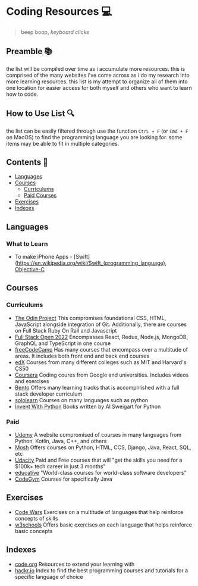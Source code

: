 # Coding Resources 💻

>beep boop, *keyboard clicks*

## Preamble 📚
the list will be compiled over time as i accumulate more resources. this is comprised of the many websites i've come across as i do my research into more learning resources. this list is my attempt to organize all of them into one location for easier access for both myself and others who want to learn how to code.

## How to Use List 🔍
the list can be easily filtered through use the function `CtrL + F` (or `Cmd + F` on MacOS) to find the programming language you are looking for. some items may be able to fit in multiple categories.

## Contents 📑
- [Languages](#Languages)
- [Courses](#Courses)
  - [Curriculums](#Curriculums)  
  - [Paid Courses](#Paid)
- [Exercises](#Exercises)
- [Indexes](#Indexes)

## Languages

### What to Learn
- To make iPhone Apps - [Swift](https://en.wikipedia.org/wiki/Swift_(programming_language), [Objective-C](https://en.wikipedia.org/wiki/Objective-C)


## Courses

### Curriculums
- [The Odin Project](https://www.theodinproject.com/) This compromises foundational CSS, HTML, JavaScript alongside integration of Git. Additionally, there are courses on Full Stack Ruby On Rail and Javascript
- [Full Stack Open 2022](https://fullstackopen.com/en/) Encompasses React, Redux, Node.js, MongoDB, GraphQL and TypeScript in one course
- [freeCodeCamp](https://www.freecodecamp.org/) Has many courses that encompass over a multitude of areas. It includes both front end and back end courses
- [edX](https://www.edx.org/) Courses from many different colleges such as MIT and Harvard's CS50
- [Coursera](https://www.coursera.org) Coding coures from Google and universities. Includes videos and exercises
- [Bento](https://bento.io/) Offers many learning tracks that is accomphlished with a full stack developer curriculum
- [sololearn](https://www.sololearn.com/home) Courses on many languages such as python
- [Invent With Python](http://inventwithpython.com/) Books written by Al Sweigart for Python

### Paid
- [Udemy](https://www.udemy.com/) A website compromised of courses in many languages from Python, Kotlin, Java, C++, and others
- [Mosh](https://codewithmosh.com/) Offers courses on Python, HTML, CCS, Django, Java, React, SQL, etc
- [Udacity](https://www.udacity.com/) Paid and Free courses that will "get the skills you need for a $100k+ tech career in just 3 months"
- [educative](https://www.educative.io/) "World-class courses for world-class software developers"
- [CodeGym](https://codegym.cc) Courses for specifically Java

## Exercises
- [Code Wars](https://www.codewars.com) Exercises on a multitude of languages that help reinforce concepts of skills
- [w3schools](https://www.w3schools.com) Offers basic exercises on each language that helps reinforce basic concepts

## Indexes
- [code.org](https://code.org/beyond/extended-learning) Resources to extend your learning with
- [hackr.io](https://hackr.io) Index to find the best programming courses and tutorials for a specific language of choice









